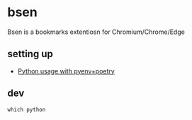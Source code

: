 # bsen
Bsen is a bookmarks extentiosn for Chromium/Chrome/Edge

## setting up

* [Python usage with pyenv+poetry](https://github.com/hong539/setup_dev_environment/tree/main/programing_languages/python#usage-with-pyenvpoetry)

## dev

```shell
which python
```